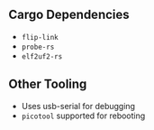## Cargo Dependencies

- `flip-link`
- `probe-rs`
- `elf2uf2-rs`

## Other Tooling

- Uses usb-serial for debugging
- `picotool` supported for rebooting